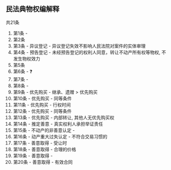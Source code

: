 ## 民法典物权编解释
共21条

1. 第1条 - 
2. 第2条
3. 第3条 - 异议登记 - 异议登记失效不影响人民法院对案件的实体审理
4. 第4条 - 预告登记 - 未经预告登记的权利人同意，转让不动产所有权等物权, 不发生物权效力
5. 第5条
6. 第6条 - ❓
7. 第7条 - 
8. 第8条 - 
9. 第9条 - 优先购买 - 继承、遗赠 > 优先购买
10. 第10条 - 优先购买 - 同等条件
11. 第11条 - 优先购买 - 行权时间
12. 第12条 - 优先购买 - 同等条件
13. 第13条 - 优先购买 - 内部转让, 其他人无优先购买权
14. 第14条 - 推定善意 - 真实权利人承担举证责任
15. 第15条 - 不动产的非善意认定 - 
16. 第16条 - 动产重大过失认定 - 不符合交易习惯的
17. 第17条 - 善意取得 - 受让时
18. 第18条 - 善意取得 - 合理的价格
19. 第19条 - 善意取得 - 
20. 第20条 - 善意取得 - 有效合同
